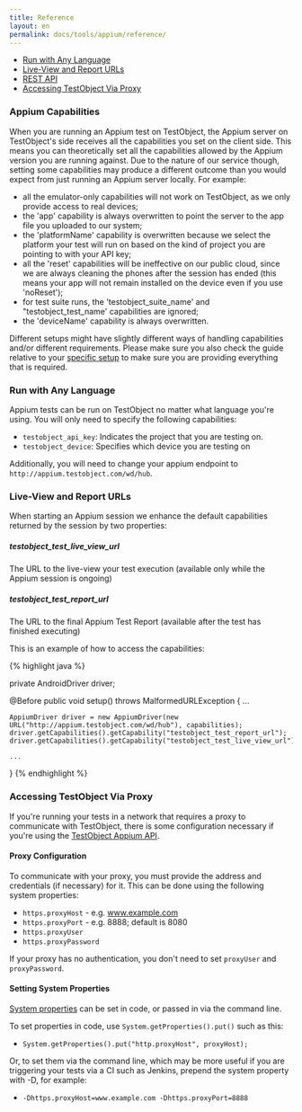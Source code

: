 ```yaml
---
title: Reference
layout: en
permalink: docs/tools/appium/reference/
---
```


<ul>
	<li><a href="#run-with-any-language">Run with Any Language</a></li>
	<li><a href="#live-view-and-report-urls">Live-View and Report URLs</a></li>
	<li><a href="#rest-api">REST API</a></li>
	<li><a href="#accessing-testobject-via-proxy">Accessing TestObject Via Proxy</a></li>
</ul>

<h3 id="appium-capabilities">Appium Capabilities</h3>
When you are running an Appium test on TestObject, the Appium server on TestObject's side receives all the capabilities you set on the client side. This means you can theoretically set all the capabilities allowed by the Appium version you are running against. Due to the nature of our service though, setting some capabilities may produce a different outcome than you would expect from just running an Appium server locally. For example:

- all the emulator-only capabilities will not work on TestObject, as we only provide access to real devices;
- the 'app' capability is always overwritten to point the server to the app file you uploaded to our system;
- the 'platformName' capability is overwritten because we select the platform your test will run on based on the kind of project you are pointing to with your API key;
- all the 'reset' capabilities will be ineffective on our public cloud, since we are always cleaning the phones after the session has ended (this means your app will not remain installed on the device even if you use 'noReset');
- for test suite runs, the 'testobject_suite_name' and "testobject_test_name' capabilities are ignored;
- the 'deviceName' capability is always overwritten.

Different setups might have slightly different ways of handling capabilities and/or different requirements. Please make sure you also check the guide relative to your <a href="/docs/tools/appium/setups/junit/suites">specific setup</a> to make sure you are providing everything that is required.

<h3 id="run-with-any-language">Run with Any Language</h3>

Appium tests can be run on TestObject no matter what language you're using. You will only need to specify the following capabilities:

- `testobject_api_key`: Indicates the project that you are testing on.
- `testobject_device`: Specifies which device you are testing on

Additionally, you will need to change your appium endpoint to `http://appium.testobject.com/wd/hub`.

<h3 id="live-view-and-report-urls">Live-View and Report URLs</h3>

When starting an Appium session we enhance the default capabilities returned by the session by two properties:


<h5>testobject_test_live_view_url</h5>

The URL to the live-view your test execution (available only while the Appium session is ongoing)


<h5>testobject_test_report_url</h5>

The URL to the final Appium Test Report (available after the test has finished executing)


This is an example of how to access the capabilities:

{% highlight java %}

private AndroidDriver driver;

@Before
public void setup() throws MalformedURLException {
	...

	AppiumDriver driver = new AppiumDriver(new URL("http://appium.testobject.com/wd/hub"), capabilities);
	driver.getCapabilities().getCapability("testobject_test_report_url");
	driver.getCapabilities().getCapability("testobject_test_live_view_url");

	...
}
{% endhighlight %}

<h3 id="accessing-testobject-via-proxy">Accessing TestObject Via Proxy</h3>

If you're running your tests in a network that requires a proxy to communicate with TestObject, there is some configuration
necessary if you're using the [TestObject Appium API](https://github.com/testobject/testobject-appium-java-api).

<h4>Proxy Configuration</h4>

To communicate with your proxy, you must provide the address and credentials (if necessary) for it. This can be done using
the following system properties:

* `https.proxyHost` - e.g. www.example.com
* `https.proxyPort` - e.g. 8888; default is 8080
* `https.proxyUser`
* `https.proxyPassword`

If your proxy has no authentication, you don't need to set `proxyUser` and `proxyPassword`.

<h4>Setting System Properties</h4>

[System properties](https://docs.oracle.com/javase/tutorial/essential/environment/sysprop.html) can be set in code, or
passed in via the command line.

To set properties in code, use `System.getProperties().put()` such as this:

* `System.getProperties().put("http.proxyHost", proxyHost);`

Or, to set them via the command line, which may be more useful if you are triggering your tests via a CI such as Jenkins,
prepend the system property with -D, for example:

* `-Dhttps.proxyHost=www.example.com -Dhttps.proxyPort=8888`
